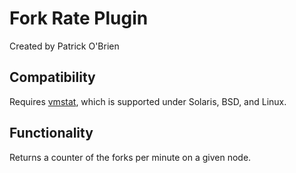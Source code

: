 Fork Rate Plugin
=====================
Created by Patrick O'Brien

Compatibility 
-------------
Requires [vmstat](http://en.wikipedia.org/wiki/Vmstat), which is supported under Solaris, BSD, and Linux.

Functionality
-------------
Returns a counter of the forks per minute on a given node.

